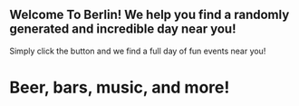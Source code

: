 ## Welcome To Berlin! We help you find a randomly generated and incredible day near you! 

Simply click the button and we find a full day of fun events near you! 

# Beer, bars, music, and more!